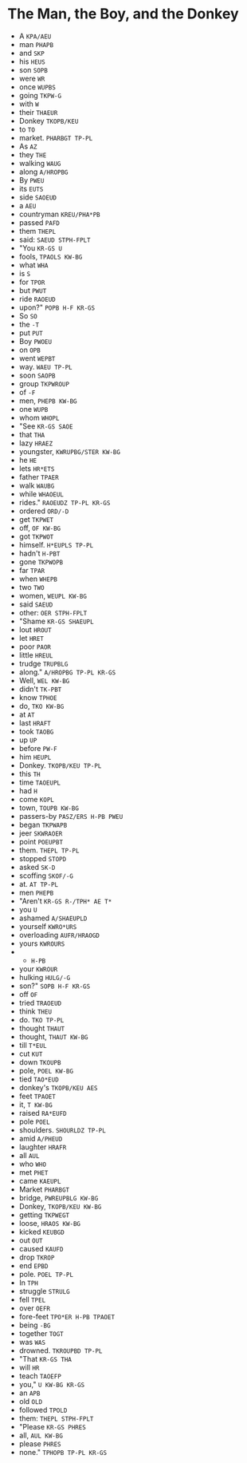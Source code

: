 # The Man, the Boy, and the Donkey

* A `KPA/AEU`
* man `PHAPB`
* and `SKP`
* his `HEUS`
* son `SOPB`
* were `WR`
* once `WUPBS`
* going `TKPW-G`
* with `W`
* their `THAEUR`
* Donkey `TKOPB/KEU`
* to `TO`
* market. `PHARBGT TP-PL`
* As `AZ`
* they `THE`
* walking `WAUG`
* along `A/HROPBG`
* By `PWEU`
* its `EUTS`
* side `SAOEUD`
* a `AEU`
* countryman `KREU/PHA*PB`
* passed `PAFD`
* them `THEPL`
* said: `SAEUD STPH-FPLT`
* "You `KR-GS U`
* fools, `TPAOLS KW-BG`
* what `WHA`
* is `S`
* for `TPOR`
* but `PWUT`
* ride `RAOEUD`
* upon?" `POPB H-F KR-GS`
* So `SO`
* the `-T`
* put `PUT`
* Boy `PWOEU`
* on `OPB`
* went `WEPBT`
* way. `WAEU TP-PL`
* soon `SAOPB`
* group `TKPWROUP`
* of `-F`
* men, `PHEPB KW-BG`
* one `WUPB`
* whom `WHOPL`
* "See `KR-GS SAOE`
* that `THA`
* lazy `HRAEZ`
* youngster, `KWRUPBG/STER KW-BG`
* he `HE`
* lets `HR*ETS`
* father `TPAER`
* walk `WAUBG`
* while `WHAOEUL`
* rides." `RAOEUDZ TP-PL KR-GS`
* ordered `ORD/-D`
* get `TKPWET`
* off, `OF KW-BG`
* got `TKPWOT`
* himself. `H*EUPLS TP-PL`
* hadn't `H-PBT`
* gone `TKPWOPB`
* far `TPAR`
* when `WHEPB`
* two `TWO`
* women, `WEUPL KW-BG`
* said `SAEUD`
* other: `OER STPH-FPLT`
* "Shame `KR-GS SHAEUPL`
* lout `HROUT`
* let `HRET`
* poor `PAOR`
* little `HREUL`
* trudge `TRUPBLG`
* along." `A/HROPBG TP-PL KR-GS`
* Well, `WEL KW-BG`
* didn't `TK-PBT`
* know `TPHOE`
* do, `TKO KW-BG`
* at `AT`
* last `HRAFT`
* took `TAOBG`
* up `UP`
* before `PW-F`
* him `HEUPL`
* Donkey. `TKOPB/KEU TP-PL`
* this `TH`
* time `TAOEUPL`
* had `H`
* come `KOPL`
* town, `TOUPB KW-BG`
* passers-by `PASZ/ERS H-PB PWEU`
* began `TKPWAPB`
* jeer `SKWRAOER`
* point `POEUPBT`
* them. `THEPL TP-PL`
* stopped `STOPD`
* asked `SK-D`
* scoffing `SKOF/-G`
* at. `AT TP-PL`
* men `PHEPB`
* "Aren't `KR-GS R-/TPH* AE T*`
* you `U`
* ashamed `A/SHAEUPLD`
* yourself `KWRO*URS`
* overloading `AUFR/HRAOGD`
* yours `KWROURS`
* - `H-PB`
* your `KWROUR`
* hulking `HULG/-G`
* son?" `SOPB H-F KR-GS`
* off `OF`
* tried `TRAOEUD`
* think `THEU`
* do. `TKO TP-PL`
* thought `THAUT`
* thought, `THAUT KW-BG`
* till `T*EUL`
* cut `KUT`
* down `TKOUPB`
* pole, `POEL KW-BG`
* tied `TAO*EUD`
* donkey's `TKOPB/KEU AES`
* feet `TPAOET`
* it, `T KW-BG`
* raised `RA*EUFD`
* pole `POEL`
* shoulders. `SHOURLDZ TP-PL`
* amid `A/PHEUD`
* laughter `HRAFR`
* all `AUL`
* who `WHO`
* met `PHET`
* came `KAEUPL`
* Market `PHARBGT`
* bridge, `PWREUPBLG KW-BG`
* Donkey, `TKOPB/KEU KW-BG`
* getting `TKPWEGT`
* loose, `HRAOS KW-BG`
* kicked `KEUBGD`
* out `OUT`
* caused `KAUFD`
* drop `TKROP`
* end `EPBD`
* pole. `POEL TP-PL`
* In `TPH`
* struggle `STRULG`
* fell `TPEL`
* over `OEFR`
* fore-feet `TPO*ER H-PB TPAOET`
* being `-BG`
* together `TOGT`
* was `WAS`
* drowned. `TKROUPBD TP-PL`
* "That `KR-GS THA`
* will `HR`
* teach `TAOEFP`
* you," `U KW-BG KR-GS`
* an `APB`
* old `OLD`
* followed `TPOLD`
* them: `THEPL STPH-FPLT`
* "Please `KR-GS PHRES`
* all, `AUL KW-BG`
* please `PHRES`
* none." `TPHOPB TP-PL KR-GS`
